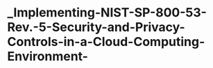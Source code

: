 # _Implementing-NIST-SP-800-53-Rev.-5-Security-and-Privacy-Controls-in-a-Cloud-Computing-Environment-